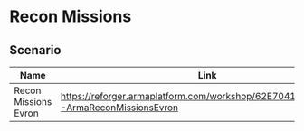 # Recon Missions

## Scenario

|Name|Link|StartupID|Players|V|
|--|--|--|--|--|
|Recon Missions Evron|https://reforger.armaplatform.com/workshop/62E7041E72E3AECB-ArmaReconMissionsEvron|``{4751A5838DA2753B}Missions/Matics_Survival.conf``|6|1.0.2|


